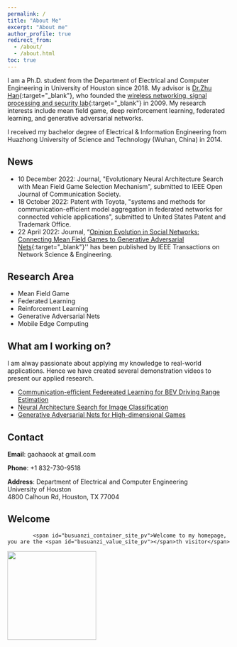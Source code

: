 ```yaml
---
permalink: /
title: "About Me"
excerpt: "About me"
author_profile: true
redirect_from:
  - /about/
  - /about.html
toc: true
---
```


I am a Ph.D. student from the Department of Electrical and Computer Engineering in University of Houston since 2018. My advisor is [Dr.Zhu Han](http://www2.egr.uh.edu/~zhan2/){:target="_blank"}, who founded the [wireless networking, signal processing and security lab](http://wireless.egr.uh.edu/){:target="_blank"} in 2009. My research interests include mean field game, deep reinforcement learning, federated learning, and generative adversarial networks.  

I received my bachelor degree of Electrical & Information Engineering from Huazhong University of Science and Technology (Wuhan, China) in 2014.  
 
## News
* 10 December 2022: Journal, "Evolutionary Neural Architecture Search with Mean Field Game Selection Mechanism", submitted to IEEE Open Journal of Communication Society.
* 18 October 2022: Patent with Toyota, "systems and methods for communication-efficient model aggregation in federated networks for connected vehicle applications", submitted to United States Patent and Trademark Office. 
* 22 April 2022: Journal, “[Opinion Evolution in Social Networks: Connecting Mean Field Games to Generative Adversarial Nets](https://ieeexplore.ieee.org/document/9762023){:target="_blank"}'' has been published by IEEE Transactions on Network Science & Engineering. 

## Research Area
* Mean Field Game
* Federated Learning
* Reinforcement Learning
* Generative Adversarial Nets
* Mobile Edge Computing

## What am I working on?
I am alway passionate about applying my knowledge to real-world applications. Hence we have created several demonstration videos to present our applied research.
* [Communication-efficient Federeated Learning for BEV Driving Range Estimation](/federatedLearningDRE/)
* [Neural Architecture Search for Image Classification](/nas/)
* [Generative Adversarial Nets for High-dimensional Games](/GAN_MFG/)

## Contact
**Email**: gaohaook at gmail.com

**Phone**: +1 832-730-9518

**Address**: Department of Electrical and Computer Engineering  
University of Houston  
4800 Calhoun Rd,
Houston, TX 77004

## Welcome
<div >

<script async src="//busuanzi.ibruce.info/busuanzi/2.3/busuanzi.pure.mini.js"></script>
            <span id="busuanzi_container_site_pv">Welcome to my homepage, you are the <span id="busuanzi_value_site_pv"></span>th visitor</span>
<img align="center" width="200" src="{{ site.url }}/images/myimage/visited.gif" alt="" display:inline>
</div>
